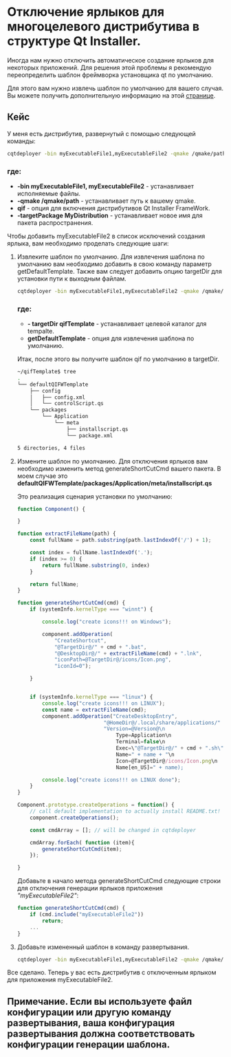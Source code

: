 # Отключение ярлыков для многоцелевого дистрибутива в структуре Qt Installer.

Иногда нам нужно отключить автоматическое создание ярлыков для некоторых приложений.
Для решения этой проблемы я рекомендую переопределить шаблон фреймворка установщика qt по умолчанию.

Для этого вам нужно извлечь шаблон по умолчанию для вашего случая. Вы можете получить дополнительную информацию на этой [странице](ExtractDefaultsTemplates.md).

## Кейс

У меня есть дистрибутив, развернутый с помощью следующей команды:

```bash
cqtdeployer -bin myExecutableFile1,myExecutableFile2 -qmake /qmake/path qif
```
### где:
* **-bin myExecutableFile1, myExecutableFile2** - устанавливает исполняемые файлы.
* **-qmake /qmake/path** - устанавливает путь к вашему qmake.
* **qif** - опция для включения дистрибутивов Qt Installer FrameWork.
* **-targetPackage MyDistribution** - устанавливает новое имя для пакета распространения. 

Чтобы добавить myExecutableFile2 в список исключений создания ярлыка, вам необходимо проделать следующие шаги:



1. Извлеките шаблон по умолчанию.
    Для извлечения шаблона по умолчанию вам необходимо добавить в свою команду параметр getDefaultTemplate. Также вам следует добавить опцию targetDir для установки пути к выходным файлам.

    ```bash
    cqtdeployer -bin myExecutableFile1,myExecutableFile2 -qmake /qmake/path qif getDefaultTemplate -targetDir qifTemplate
    ```

    ### где:
    * **- targetDir qifTemplate** - устанавливает целевой каталог для tempalte.
    * **getDefaultTemplate** - опция для извлечения шаблона по умолчанию. 

    Итак, после этого вы получите шаблон qif по умолчанию в targetDir.
    ```bash 
    ~/qifTemplate$ tree
    .
    └── defaultQIFWTemplate
        ├── config
        │   ├── config.xml
        │   └── controlScript.qs
        └── packages
            └── Application
                └── meta
                    ├── installscript.qs
                    └── package.xml

    5 directories, 4 files

    ```

2. Измените шаблон по умолчанию.
    Для отключения ярлыков вам необходимо изменить метод generateShortCutCmd вашего пакета. В моем случае это **defaultQIFWTemplate/packages/Application/meta/installscript.qs**

    Это реализация сценария установки по умолчанию:
    ``` js
    function Component() {

    }

    function extractFileName(path) {
        const fullName = path.substring(path.lastIndexOf('/') + 1);

        const index = fullName.lastIndexOf('.');
        if (index >= 0) {
            return fullName.substring(0, index)
        }

        return fullName;
    }

    function generateShortCutCmd(cmd) {
        if (systemInfo.kernelType === "winnt") {

            console.log("create icons!!! on Windows");

            component.addOperation(
                "CreateShortcut",
                "@TargetDir@/" + cmd + ".bat",
                "@DesktopDir@/" + extractFileName(cmd) + ".lnk",
                "iconPath=@TargetDir@/icons/Icon.png",
                "iconId=0");

        }


        if (systemInfo.kernelType === "linux") {
            console.log("create icons!!! on LINUX");
            const name = extractFileName(cmd);
            component.addOperation("CreateDesktopEntry",
                                "@HomeDir@/.local/share/applications/" + name + ".desktop",
                                "Version=@Version@\n
                                    Type=Application\n
                                    Terminal=false\n
                                    Exec=\"@TargetDir@/" + cmd + ".sh\"\n
                                    Name=" + name + "\n
                                    Icon=@TargetDir@/icons/Icon.png\n
                                    Name[en_US]=" + name);

            console.log("create icons!!! on LINUX done");
        }
    }

    Component.prototype.createOperations = function() {
        // call default implementation to actually install README.txt!
        component.createOperations();

        const cmdArray = []; // will be changed in cqtdeployer

        cmdArray.forEach( function (item){
            generateShortCutCmd(item);
        });

    }
    ```

    Добавьте в начало метода generateShortCutCmd следующие строки для отключения генерации ярлыков приложения *"myExecutableFile2"*:

    ``` js
    function generateShortCutCmd(cmd) {
        if (cmd.include("myExecutableFile2"))
            return;
        ...
    }
    ```

3. Добавьте измененный шаблон в команду развертывания.
    ```bash
    cqtdeployer -bin myExecutableFile1,myExecutableFile2 -qmake /qmake/path qif qifTemplate/defaultQIFWTemplate
    ```

Все сделано. Теперь у вас есть дистрибутив с отключенным ярлыком для приложения myExecutableFile2. 

## Примечание. Если вы используете файл конфигурации или другую команду развертывания, ваша конфигурация развертывания должна соответствовать конфигурации генерации шаблона. 